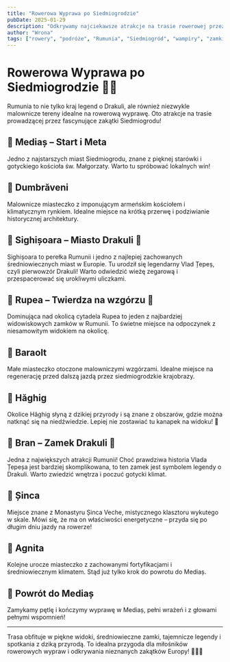 ```yaml
---
title: "Rowerowa Wyprawa po Siedmiogrodzie"
pubDate: 2025-01-29
description: "Odkrywamy najciekawsze atrakcje na trasie rowerowej przez Siedmiogród."
author: "Wrona"
tags: ["rowery", "podróże", "Rumunia", "Siedmiogród", "wampiry", "zamki"]
---
```


# Rowerowa Wyprawa po Siedmiogrodzie 🚴‍♂️

Rumunia to nie tylko kraj legend o Drakuli, ale również niezwykle malownicze tereny idealne na rowerową wyprawę. Oto atrakcje na trasie prowadzącej przez fascynujące zakątki Siedmiogrodu!

## 📍 Mediaș – Start i Meta

Jedno z najstarszych miast Siedmiogrodu, znane z pięknej starówki i gotyckiego kościoła św. Małgorzaty. Warto tu spróbować lokalnych win!

## 📍 Dumbrăveni

Malownicze miasteczko z imponującym armeńskim kościołem i klimatycznym rynkiem. Idealne miejsce na krótką przerwę i podziwianie historycznej architektury.

## 📍 Sighișoara – Miasto Drakuli 🦇

Sighișoara to perełka Rumunii i jedno z najlepiej zachowanych średniowiecznych miast w Europie. Tu urodził się legendarny Vlad Țepeș, czyli pierwowzór Drakuli! Warto odwiedzić wieżę zegarową i przespacerować się urokliwymi uliczkami.

## 📍 Rupea – Twierdza na wzgórzu 🏰

Dominująca nad okolicą cytadela Rupea to jeden z najbardziej widowiskowych zamków w Rumunii. To świetne miejsce na odpoczynek z niesamowitym widokiem na okolicę.

## 📍 Baraolt

Małe miasteczko otoczone malowniczymi wzgórzami. Idealne miejsce na regenerację przed dalszą jazdą przez siedmiogrodzkie krajobrazy.

## 📍 Hăghig

Okolice Hăghig słyną z dzikiej przyrody i są znane z obszarów, gdzie można natknąć się na niedźwiedzie. Lepiej nie zostawiać tu kanapek na widoku! 🐻

## 📍 Bran – Zamek Drakuli 🦇

Jedna z największych atrakcji Rumunii! Choć prawdziwa historia Vlada Țepeșa jest bardziej skomplikowana, to ten zamek jest symbolem legendy o Drakuli. Warto zwiedzić wnętrza i poczuć gotycki klimat.

## 📍 Șinca

Miejsce znane z Monastyru Șinca Veche, mistycznego klasztoru wykutego w skale. Mówi się, że ma on właściwości energetyczne – przyda się po długim dniu jazdy na rowerze!

## 📍 Agnita

Kolejne urocze miasteczko z zachowanymi fortyfikacjami i średniowiecznym klimatem. Stąd już tylko krok do powrotu do Mediaș.

## 🎯 Powrót do Mediaș

Zamykamy pętlę i kończymy wyprawę w Mediaș, pełni wrażeń i z głowami pełnymi wspomnień!

---

Trasa obfituje w piękne widoki, średniowieczne zamki, tajemnicze legendy i spotkania z dziką przyrodą. To idealna przygoda dla miłośników rowerowych wypraw i odkrywania nieznanych zakątków Europy! 🚴‍♀️🔥
